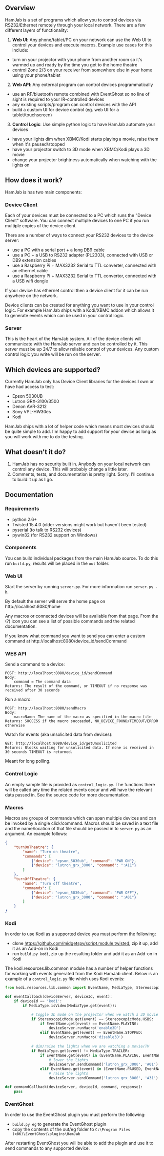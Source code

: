 ## Overview

HamJab is a set of programs which allow you to control devices via RS232/Ethernet remotely through your local network. There are a few different layers of functionality:

1) **Web UI**: Any phone/tablet/PC on your network can use the Web UI to control your devices and execute macros. Example use cases for this include:

- turn on your projector with your phone from another room so it's warmed up and ready by the time you get to the home theatre
- control Zone 2/3 on your receiver from somewhere else in your home using your phone/tablet

2) **Web API**: Any external program can control devices programmatically

- use an RF/bluetooth remote combined with EventGhost so no line of sight is required to your IR-controlled devices
- any existing scripts/program can control devices with the API
- build a custom UI for device control (eg. web UI for a tablet/touchscreen)

3) **Control Logic**: Use simple python logic to have HamJab automate your devices

- have your lights dim when XBMC/Kodi starts playing a movie, raise them when it's paused/stopped
- have your projector switch to 3D mode when XBMC/Kodi plays a 3D movie
- change your projector brightness automatically when watching with the lights on

## How does it work?

HamJab is has two main components:

### Device Client

Each of your devices must be connected to a PC which runs the "Device Client" software. You can connect multiple devices to one PC if you run multiple copies of the device client.

There are a number of ways to connect your RS232 devices to the device server:

- use a PC with a serial port + a long DB9 cable
- use a PC + a USB to RS232 adapter (PL2303), connected with USB or DB9 extension cables
- use a Raspberry Pi + MAX3232 Serial to TTL converter, connected with an ethernet cable
- use a Raspberry Pi + MAX3232 Serial to TTL convertor, connected with a USB wifi dongle

If your device has ethernet control then a device client for it can be run anywhere on the network.

Device clients can be created for anything you want to use in your control logic. For example HamJab ships with a Kodi/XBMC addon which allows it to generate events which can be used in your control logic.

### Server

This is the heart of the HamJab system. All of the device clients will communicate with the HamJab server and can be controlled by it. This server must be up 24/7 to allow reliable control of your devices. Any custom control logic you write will be run on the server.


## Which devices are supported?

Currently HamJab only has Device Client libraries for the devices I own or have had access to test:

- Epson 5030UB
- Lutron GRX-3100/3500
- Denon AVR-3212
- Sony VPL-HW30es
- Kodi

HamJab ships with a lot of helper code which means most devices should be quite simple to add. I'm happy to add support for your device as long as you will work with me to do the testing.

## What doesn't it do?

1) HamJab has no security built in. Anybody on your local network can control any device. This will probably change a little later.
2) Comments, tests, and documentation is pretty light. Sorry. I'll continue to build it up as I go.

## Documentation

### Requirements

- python 2.6+
- Twisted 15.4.0 (older versions might work but haven't been tested)
- pyserial (to talk to RS232 devices)
- pywin32 (for RS232 support on Windows)

### Components

You can build individual packages from the main HamJab source. To do this run ```build.py```, results will be placed in the ```out``` folder.

### Web UI

Start the server by running ```server.py```. For more information run ```server.py -h```.

By default the server will serve the home page on http://localhost:8080/home

Any macros or connected devices will be available from that page. From the (?) icon you can see a list of possible commands and the related documentation.

If you know what command you want to send you can enter a custom command at http://localhost:8080/device_id/sendCommand 

### WEB API

Send a command to a device:
```
POST: http://localhost:8080/device_id/sendCommand
Body:
    command = The command data
Returns: The result of the command, or TIMEOUT if no response was received after 30 seconds
```

Run a macro:
```
POST: http://localhost:8080/sendMacro
Body:
    macroName: The name of the macro as specified in the macro file
Returns: SUCCESS if the macro succeeded, NO_DEVICE_FOUND/TIMEOUT/ERROR otherwise
```

Watch for events (aka unsolicited data from devices):
```
GET: http://localhost:8080/device_id/getUnsolicited
Returns: Blocks waiting for unsolicited data. If none is received in 30 seconds TIMEOUT is returned.
```
Meant for long polling.

### Control Logic

An empty sample file is provided as ```control_logic.py```. The functions there will be called any time the related events occur and will have the relevant data passed in. See the source code for more documentation.

### Macros

Macros are groups of commands which can span multiple devices and can be invoked by a single click/command. Macros should be saved in a text file and the name/location of that file should be passed in to ```server.py``` as an argument. An example follows:

```JSON
{
    "turnOnTheatre": {
        "name": "Turn on theatre",
        "commands": [
            {"device": "epson_5030ub", "command": "PWR ON"},
            {"device": "lutron_grx_3000", "command": ":A11"}
        ]
    },
    "turnOffTheatre": {
        "name": "Turn off theatre",
        "commands": [
            {"device": "epson_5030ub", "command": "PWR OFF"},
            {"device": "lutron_grx_3000", "command": ":A01"}
        ]
    }
}
```

### Kodi

In order to use Kodi as a supported device you must perform the following:

- clone https://github.com/midgetspy/script.module.twisted, zip it up, add it as an Add-on in Kodi
- run ```build.py kodi```, zip up the resulting folder and add it as an Add-on in Kodi

The kodi.resources.lib.common module has a number of helper functions for working with events generated from the Kodi HamJab client. Below is an example of a ```control_logic.py``` file which uses Kodi events:

```python
from kodi.resources.lib.common import EventName, MediaType, StereoscopicMode

def eventCallback(deviceServer, deviceId, event):
    if deviceId == 'kodi':
        if MediaType.isVideo(MediaType.get(event)):

            # toggle 3D mode on the projector when we watch a 3D movie
            if StereoscopicMode.get(event) == StereoscopicMode.HSBS:
                if EventName.get(event) == EventName.PLAYING:
                    deviceServer.runMacro('enable3D')
                elif EventName.get(event) == EventName.STOPPED:
                    deviceServer.runMacro('disable3D')
        
            # dim/raise the lights when we are watching a movie/TV
            if MediaType.get(event) != MediaType.TRAILER:
                if EventName.get(event) in (EventName.PLAYING, EventName.RESUMED):
                    # lower the lights
                    deviceServer.sendCommand('lutron_grx_3000', 'A01')
                elif EventName.get(event) in (EventName.PAUSED, EventName.STOPPED):
                    # raise the lights
                    deviceServer.sendCommand('lutron_grx_3000', 'A31')

def commandCallback(deviceServer, deviceId, command, response):
    pass
```

### EventGhost

In order to use the EventGhost plugin you must perform the following:

- ```build.py eg``` to generate the EventGhost plugin
- copy the contents of the out/eg folder to ```C:\Program Files (x86)\EventGhost\plugins\HamJab```

After restarting EventGhost you will be able to add the plugin and use it to send commands to any supported device.



